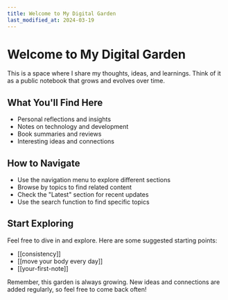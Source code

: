 ```yaml
---
title: Welcome to My Digital Garden
last_modified_at: 2024-03-19
---
```


# Welcome to My Digital Garden

This is a space where I share my thoughts, ideas, and learnings. Think of it as a public notebook that grows and evolves over time.

## What You'll Find Here

- Personal reflections and insights
- Notes on technology and development
- Book summaries and reviews
- Interesting ideas and connections

## How to Navigate

- Use the navigation menu to explore different sections
- Browse by topics to find related content
- Check the "Latest" section for recent updates
- Use the search function to find specific topics

## Start Exploring

Feel free to dive in and explore. Here are some suggested starting points:

- [[consistency]]
- [[move your body every day]]
- [[your-first-note]]

Remember, this garden is always growing. New ideas and connections are added regularly, so feel free to come back often! 